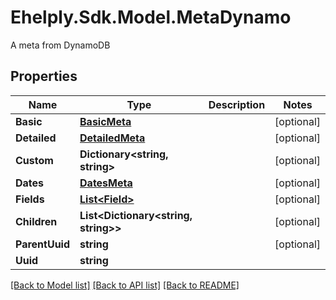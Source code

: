 # Ehelply.Sdk.Model.MetaDynamo
A meta from DynamoDB

## Properties

Name | Type | Description | Notes
------------ | ------------- | ------------- | -------------
**Basic** | [**BasicMeta**](BasicMeta.md) |  | [optional] 
**Detailed** | [**DetailedMeta**](DetailedMeta.md) |  | [optional] 
**Custom** | **Dictionary&lt;string, string&gt;** |  | [optional] 
**Dates** | [**DatesMeta**](DatesMeta.md) |  | [optional] 
**Fields** | [**List&lt;Field&gt;**](Field.md) |  | [optional] 
**Children** | **List&lt;Dictionary&lt;string, string&gt;&gt;** |  | [optional] 
**ParentUuid** | **string** |  | [optional] 
**Uuid** | **string** |  | 

[[Back to Model list]](../README.md#documentation-for-models) [[Back to API list]](../README.md#documentation-for-api-endpoints) [[Back to README]](../README.md)

